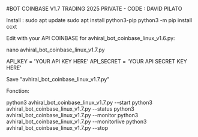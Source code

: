 #BOT COINBASE V1.7 TRADING 2025 PRIVATE - CODE : DAVID PILATO

Install :
sudo apt update
sudo apt install python3-pip
python3 -m pip install ccxt

Edit with your API COINBASE for avhiral_bot_coinbase_linux_v1.6.py:

nano avhiral_bot_coinbase_linux_v1.7.py

API_KEY = 'YOUR API KEY HERE'
API_SECRET = 'YOUR API SECRET KEY HERE'

Save "avhiral_bot_coinbase_linux_v1.7.py"

Fonction:

python3 avhiral_bot_coinbase_linux_v1.7.py --start 
python3 avhiral_bot_coinbase_linux_v1.7.py --status
python3 avhiral_bot_coinbase_linux_v1.7.py --monitor
python3 avhiral_bot_coinbase_linux_v1.7.py --monitorlive
python3 avhiral_bot_coinbase_linux_v1.7.py --stop

